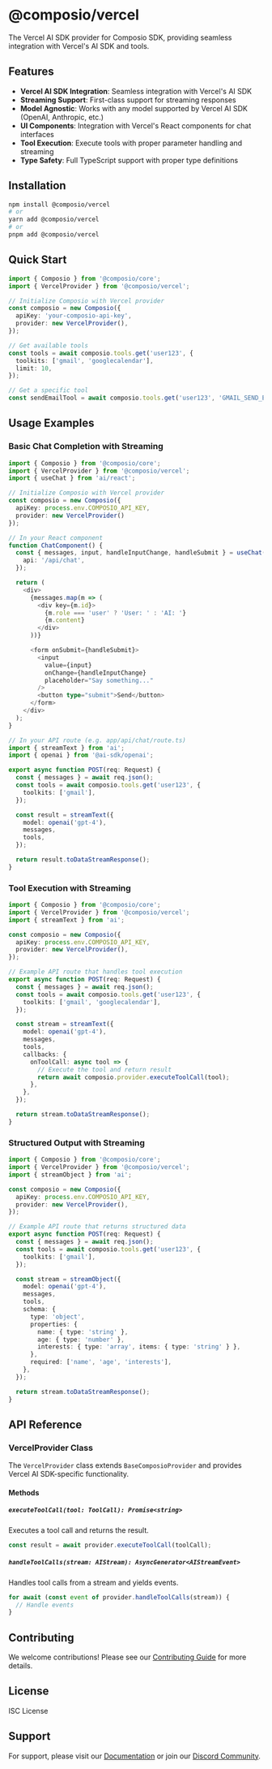 # @composio/vercel

The Vercel AI SDK provider for Composio SDK, providing seamless integration with Vercel's AI SDK and tools.

## Features

- **Vercel AI SDK Integration**: Seamless integration with Vercel's AI SDK
- **Streaming Support**: First-class support for streaming responses
- **Model Agnostic**: Works with any model supported by Vercel AI SDK (OpenAI, Anthropic, etc.)
- **UI Components**: Integration with Vercel's React components for chat interfaces
- **Tool Execution**: Execute tools with proper parameter handling and streaming
- **Type Safety**: Full TypeScript support with proper type definitions

## Installation

```bash
npm install @composio/vercel
# or
yarn add @composio/vercel
# or
pnpm add @composio/vercel
```

## Quick Start

```typescript
import { Composio } from '@composio/core';
import { VercelProvider } from '@composio/vercel';

// Initialize Composio with Vercel provider
const composio = new Composio({
  apiKey: 'your-composio-api-key',
  provider: new VercelProvider(),
});

// Get available tools
const tools = await composio.tools.get('user123', {
  toolkits: ['gmail', 'googlecalendar'],
  limit: 10,
});

// Get a specific tool
const sendEmailTool = await composio.tools.get('user123', 'GMAIL_SEND_EMAIL');
```

## Usage Examples

### Basic Chat Completion with Streaming

```typescript
import { Composio } from '@composio/core';
import { VercelProvider } from '@composio/vercel';
import { useChat } from 'ai/react';

// Initialize Composio with Vercel provider
const composio = new Composio({
  apiKey: process.env.COMPOSIO_API_KEY,
  provider: new VercelProvider()
});

// In your React component
function ChatComponent() {
  const { messages, input, handleInputChange, handleSubmit } = useChat({
    api: '/api/chat',
  });

  return (
    <div>
      {messages.map(m => (
        <div key={m.id}>
          {m.role === 'user' ? 'User: ' : 'AI: '}
          {m.content}
        </div>
      ))}

      <form onSubmit={handleSubmit}>
        <input
          value={input}
          onChange={handleInputChange}
          placeholder="Say something..."
        />
        <button type="submit">Send</button>
      </form>
    </div>
  );
}

// In your API route (e.g. app/api/chat/route.ts)
import { streamText } from 'ai';
import { openai } from '@ai-sdk/openai';

export async function POST(req: Request) {
  const { messages } = await req.json();
  const tools = await composio.tools.get('user123', {
    toolkits: ['gmail'],
  });

  const result = streamText({
    model: openai('gpt-4'),
    messages,
    tools,
  });

  return result.toDataStreamResponse();
}
```

### Tool Execution with Streaming

```typescript
import { Composio } from '@composio/core';
import { VercelProvider } from '@composio/vercel';
import { streamText } from 'ai';

const composio = new Composio({
  apiKey: process.env.COMPOSIO_API_KEY,
  provider: new VercelProvider(),
});

// Example API route that handles tool execution
export async function POST(req: Request) {
  const { messages } = await req.json();
  const tools = await composio.tools.get('user123', {
    toolkits: ['gmail', 'googlecalendar'],
  });

  const stream = streamText({
    model: openai('gpt-4'),
    messages,
    tools,
    callbacks: {
      onToolCall: async tool => {
        // Execute the tool and return result
        return await composio.provider.executeToolCall(tool);
      },
    },
  });

  return stream.toDataStreamResponse();
}
```

### Structured Output with Streaming

```typescript
import { Composio } from '@composio/core';
import { VercelProvider } from '@composio/vercel';
import { streamObject } from 'ai';

const composio = new Composio({
  apiKey: process.env.COMPOSIO_API_KEY,
  provider: new VercelProvider(),
});

// Example API route that returns structured data
export async function POST(req: Request) {
  const { messages } = await req.json();
  const tools = await composio.tools.get('user123', {
    toolkits: ['gmail'],
  });

  const stream = streamObject({
    model: openai('gpt-4'),
    messages,
    tools,
    schema: {
      type: 'object',
      properties: {
        name: { type: 'string' },
        age: { type: 'number' },
        interests: { type: 'array', items: { type: 'string' } },
      },
      required: ['name', 'age', 'interests'],
    },
  });

  return stream.toDataStreamResponse();
}
```

## API Reference

### VercelProvider Class

The `VercelProvider` class extends `BaseComposioProvider` and provides Vercel AI SDK-specific functionality.

#### Methods

##### `executeToolCall(tool: ToolCall): Promise<string>`

Executes a tool call and returns the result.

```typescript
const result = await provider.executeToolCall(toolCall);
```

##### `handleToolCalls(stream: AIStream): AsyncGenerator<AIStreamEvent>`

Handles tool calls from a stream and yields events.

```typescript
for await (const event of provider.handleToolCalls(stream)) {
  // Handle events
}
```

## Contributing

We welcome contributions! Please see our [Contributing Guide](../../CONTRIBUTING.md) for more details.

## License

ISC License

## Support

For support, please visit our [Documentation](https://docs.composio.dev) or join our [Discord Community](https://discord.gg/composio).
